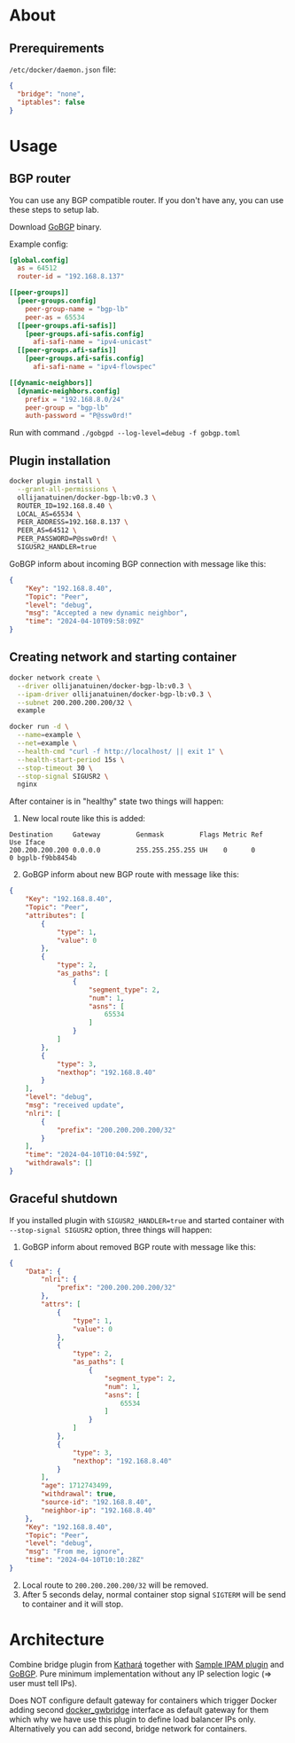 # About
## Prerequirements
`/etc/docker/daemon.json` file:
```json
{
  "bridge": "none",
  "iptables": false
}
```

# Usage
## BGP router
You can use any BGP compatible router. If you don't have any, you can use these steps to setup lab.

Download [GoBGP](https://github.com/osrg/gobgp) binary.

Example config:
```toml
[global.config]
  as = 64512
  router-id = "192.168.8.137"

[[peer-groups]]
  [peer-groups.config]
    peer-group-name = "bgp-lb"
    peer-as = 65534
  [[peer-groups.afi-safis]]
    [peer-groups.afi-safis.config]
      afi-safi-name = "ipv4-unicast"
  [[peer-groups.afi-safis]]
    [peer-groups.afi-safis.config]
      afi-safi-name = "ipv4-flowspec"

[[dynamic-neighbors]]
  [dynamic-neighbors.config]
    prefix = "192.168.8.0/24"
    peer-group = "bgp-lb"
    auth-password = "P@ssw0rd!"
```
Run with command `./gobgpd --log-level=debug -f gobgp.toml`

## Plugin installation
```bash
docker plugin install \
  --grant-all-permissions \
  ollijanatuinen/docker-bgp-lb:v0.3 \
  ROUTER_ID=192.168.8.40 \
  LOCAL_AS=65534 \
  PEER_ADDRESS=192.168.8.137 \
  PEER_AS=64512 \
  PEER_PASSWORD=P@ssw0rd! \
  SIGUSR2_HANDLER=true
```
GoBGP inform about incoming BGP connection with message like this:
```json
{
	"Key": "192.168.8.40",
	"Topic": "Peer",
	"level": "debug",
	"msg": "Accepted a new dynamic neighbor",
	"time": "2024-04-10T09:58:09Z"
}
```

## Creating network and starting container
```bash
docker network create \
  --driver ollijanatuinen/docker-bgp-lb:v0.3 \
  --ipam-driver ollijanatuinen/docker-bgp-lb:v0.3 \
  --subnet 200.200.200.200/32 \
  example

docker run -d \
  --name=example \
  --net=example \
  --health-cmd "curl -f http://localhost/ || exit 1" \
  --health-start-period 15s \
  --stop-timeout 30 \
  --stop-signal SIGUSR2 \
  nginx
```

After container is in "healthy" state two things will happen:
1. New local route like this is added:
```
Destination     Gateway         Genmask         Flags Metric Ref    Use Iface
200.200.200.200 0.0.0.0         255.255.255.255 UH    0      0        0 bgplb-f9bb8454b
```
2. GoBGP inform about new BGP route with message like this:
```json
{
	"Key": "192.168.8.40",
	"Topic": "Peer",
	"attributes": [
		{
			"type": 1,
			"value": 0
		},
		{
			"type": 2,
			"as_paths": [
				{
					"segment_type": 2,
					"num": 1,
					"asns": [
						65534
					]
				}
			]
		},
		{
			"type": 3,
			"nexthop": "192.168.8.40"
		}
	],
	"level": "debug",
	"msg": "received update",
	"nlri": [
		{
			"prefix": "200.200.200.200/32"
		}
	],
	"time": "2024-04-10T10:04:59Z",
	"withdrawals": []
}
```

## Graceful shutdown
If you installed plugin with `SIGUSR2_HANDLER=true` and started container with `--stop-signal SIGUSR2` option, three things will happen:
1. GoBGP inform about removed BGP route with message like this:
```json
{
	"Data": {
		"nlri": {
			"prefix": "200.200.200.200/32"
		},
		"attrs": [
			{
				"type": 1,
				"value": 0
			},
			{
				"type": 2,
				"as_paths": [
					{
						"segment_type": 2,
						"num": 1,
						"asns": [
							65534
						]
					}
				]
			},
			{
				"type": 3,
				"nexthop": "192.168.8.40"
			}
		],
		"age": 1712743499,
		"withdrawal": true,
		"source-id": "192.168.8.40",
		"neighbor-ip": "192.168.8.40"
	},
	"Key": "192.168.8.40",
	"Topic": "Peer",
	"level": "debug",
	"msg": "From me, ignore",
	"time": "2024-04-10T10:10:28Z"
}
```
2. Local route to `200.200.200.200/32` will be removed.
3. After 5 seconds delay, normal container stop signal `SIGTERM` will be send to container and it will stop.

# Architecture
Combine bridge plugin from [Kathará](https://github.com/KatharaFramework/NetworkPlugin) together with [Sample IPAM plugin](https://github.com/ishantt/docker-ipam-plugin) and [GoBGP](https://github.com/osrg/gobgp/). Pure minimum implementation without any IP selection logic (=> user must tell IPs).

Does NOT configure default gateway for containers which trigger Docker adding second [docker_gwbridge](https://docs.docker.com/engine/swarm/networking/#customize-the-docker_gwbridge) interface as default gateway for them which why we have use this plugin to define load balancer IPs only. Alternatively you can add second, bridge network for containers.
